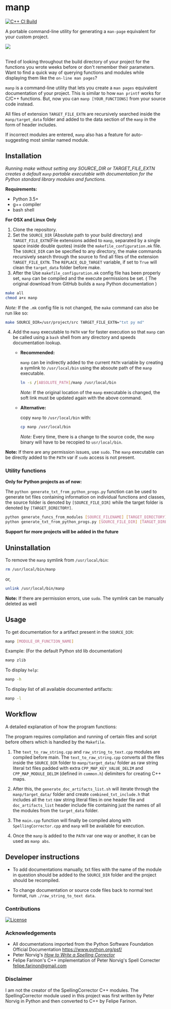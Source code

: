 # manp

[![C++ CI Build](https://github.com/SamSamhuns/manp/actions/workflows/main.yaml/badge.svg)](https://github.com/SamSamhuns/manp/actions/workflows/main.yaml)

A portable command-line utility for generating a `man-page` equivalent for your custom project.

<img src='img/manp_demo_high.gif'>

<br>Tired of looking throughout the build directory of your project for the functions you wrote weeks before or don't remember their parameters. Want to find a quick way of querying functions and modules while displaying them like the `on-line man pages`?

`manp` is a command-line utility that lets you create a `man pages` equivalent documentation of your project. This is similar to how `man printf` works for C/C++ functions. But, now you can `manp [YOUR_FUNCTIONS]` from your source code instead.

All files of extension `TARGET_FILE_EXTN` are recursively searched inside the `manp/target_data` folder and added to the data section of the `manp` in the form of header includes.

If incorrect modules are entered, `manp` also has a feature for auto-suggesting most similar named module.

## Installation

*Running make without setting any SOURCE_DIR or TARGET_FILE_EXTN creates a default `manp` portable executable with documentation for the Python standard library modules and functions.*

**Requirements:**
-   Python 3.5+
-   g++ compiler
-   bash shell

**For OSX and Linux Only**

1.  Clone the repository.
2.  Set the `SOURCE_DIR` (Absolute path to your build directory) and `TARGET_FILE_EXTN`(File extensions added to `manp`, separated by a single space inside double quotes) inside the `makefile_configuration.mk` file. The `SOURCE_DIR` can be specified to any directory, the make commands recursively search through the source to find all files of the extension `TARGET_FILE_EXTN`. The `REPLACE_OLD_TARGET` variable, if set to `True` will clean the `target_data` folder before make.
3.  After the Use `makefile_configuration.mk` config file has been properly set, `manp` can be compiled and the execute permissions be set. ( The original download from GitHub builds a `manp` Python documentation )

```bash
make all
chmod a+x manp
```

*Note:* If the `.mk` config file is not changed, the `make` command can also be run like so:
```bash
make SOURCE_DIR=/usr/project/src TARGET_FILE_EXTN="txt py md"
```

4.  Add the `manp` executable to `PATH` var for faster execution so that `manp` can be called using a `bash` shell from any directory and speeds documentation lookup.

    -   **Recommended:**

        `manp` can be indirectly added to the current `PATH` variable by creating a symlink to `/usr/local/bin` using the absoute path of the `manp` executable.

        ```bash
        ln -s /[ABSOLUTE_PATH]/manp /usr/local/bin
        ```

        *Note:* If the original location of the `manp` executable is changed, the soft link must be updated again with the above command.

    -   **Alternative:**

        copy `manp` to `/usr/local/bin` with:

        ```bash
        cp manp /usr/local/bin
        ```

        *Note:* Every time, there is a change to the source code, the `manp` binary will have to be recopied to `usr/local/bin`.

**Note:** If there are any permission issues, use `sudo`. The `manp` executable can be directly added to the `PATH` var if `sudo` access is not present.

### Utility functions

**Only for Python projects as of now:**

The `python generate_txt_from_python_progs.py` function can be used to generate txt files containing information on individual functions and classes, the source folder is denoted by `[SOURCE_FILE_DIR]` while the target folder is denoted by `[TARGET_DIRECTORY]`.

```bash
python generate_funcs_from_modules [SOURCE_FILENAME] [TARGET_DIRECTORY]
python generate_txt_from_python_progs.py [SOURCE_FILE_DIR] [TARGET_DIRECTORY]
```

**Support for more projects will be added in the future**

## Uninstallation

 To remove the `manp` symlink from `/usr/local/bin`:

```bash
rm /usr/local/bin/manp
```

or,

```bash
unlink /usr/local/bin/manp
```

**Note:** If there are permission errors, use `sudo`. The symlink can be manually deleted as well

## Usage

To get documentation for a artifact present in the `SOURCE_DIR`:

```bash
manp [MODULE_OR_FUNCTION_NAME]
```

Example: (For the default Python std lib documentation)

```bash
manp zlib
```

To display `help`:

```bash
manp -h
```

To display list of all available documented artifacts:

```bash
manp -l
```

## Workflow

A detailed explanation of how the program functions:

The program requires compilation and running of certain files and script before others which is handled by the `Makefile`.

1.   The `text_to_raw_string.cpp` and `raw_string_to_text.cpp` modules are compiled before main. The `text_to_raw_string.cpp` converts all the files inside the `SOURCE_DIR` folder to `manp/target_data/` folder as raw string literal txt files padded with extra `CPP_MAP_KEY_VALUE_DELIM` and `CPP_MAP_MODULE_DELIM` (defined in `common.h`) delimiters for creating C++ maps.

2.   After this, the `generate_doc_artifacts_list.sh` will iterate through the `manp/target_data/` folder and create `combined_txt_include.h` that includes all the `txt` raw string literal files in one header file and `doc_artifacts_list` header include file containing just the names of all the modules from the `target_data` folder.

4.   The `main.cpp` function will finally be compiled along with `SpellingCorrector.cpp` and `manp` will be available for execution.

5.   Once the `manp` is added to the `PATH` var one way or another, it can be used as `manp abs`.

## Developer instructions

-   To add documentations manually, txt files with the name of the module in question should be added to the `SOURCE_DIR` folder and the project should be recompiled.

-   To change documentation or source code files back to normal text format, run `./raw_string_to_text data`.

### Contributions

[![License](https://img.shields.io/badge/contributions-welcome-brightgreen.svg?style=flat.svg)](https://github.com/SamSamhuns/manp/pulls)

### Acknowledgements

-   All documentations imported from the Python Software Foundation Official Documentation <https://www.python.org/psf/>
-   Peter Norvig's <a href='https://norvig.com/spell-correct.html'>*How to Write a Spelling Corrector*</a>
-   Felipe Farinon's C++ implementation of Peter Norvig's Spell Correcter <felipe.farinon@gmail.com>

### Disclaimer

I am not the creator of the SpellingCorrector C++ modules. The SpellingCorrector module used in this project was first written by Peter Norvig in Python and then converted to C++ by Felipe Farinon.
